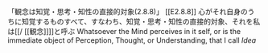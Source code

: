 「観念は知覚・思考・知性の直接的対象(2.8.8)」
 [[E2.8.8]]
 心がそれ自身のうちに知覚するものすべて、すなわち、知覚・思考・知性の直接的対象、それを私は[[/ [[観念]]]]と呼ぶ
 	Whatsoever the Mind perceives in it self, or is the immediate object of Perception, Thought, or Understanding, that I call *Idea*
